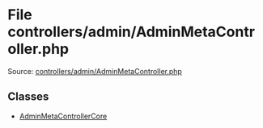 File controllers/admin/AdminMetaController.php
=========

Source: [controllers/admin/AdminMetaController.php](https://github.com/PrestaShop/PrestaShop/blob/1.6.0.9/controllers/admin/AdminMetaController.php)


Classes
-------

* [AdminMetaControllerCore](class.AdminMetaControllerCore.md)

